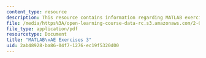 ```yaml
---
content_type: resource
description: This resource contains information regarding MATLAB exercises 3.
file: /media/https%3A/open-learning-course-data-rc.s3.amazonaws.com/2-086-numerical-computation-for-mechanical-engineers-fall-2012/2ab48928ba8604f71276ec19f5320d00_MIT2_086F12_matlab_ex3.pdf
file_type: application/pdf
resourcetype: Document
title: "MATLAB\xAE Exercises 3"
uid: 2ab48928-ba86-04f7-1276-ec19f5320d00
---
```

